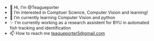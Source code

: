 - 👋 Hi, I’m @Teagueporter
- 👀 I’m interested in Comptuer Science, Computer Vision and learning!
- 🌱 I’m currently learning Computer Vision and python
- ✨ I'm currently working as a research assistent for BYU in automated fish tracking and identification
- 📫 How to reach me teagueporter5@gmail.com

<!---
Teagueporter/Teagueporter is a ✨ special ✨ repository because its `README.md` (this file) appears on your GitHub profile.
You can click the Preview link to take a look at your changes.
--->
